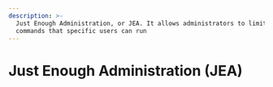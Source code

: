 ```yaml
---
description: >-
  Just Enough Administration, or JEA. It allows administrators to limit the
  commands that specific users can run
---
```


# Just Enough Administration \(JEA\)

